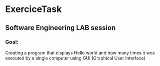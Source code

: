 # ExerciceTask
## Software Engineering LAB session
### Goal:
Creating a program that displays Hello world and how many times it woz executed by a single computer using GUI (Graphical User Interface)
